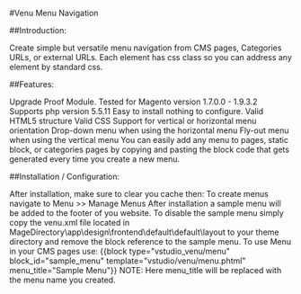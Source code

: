 #Venu Menu Navigation

##Introduction:

Create simple but versatile menu navigation from CMS pages, Categories URLs, or external URLs. Each element has css class so you can address any element by standard css.

##Features:

Upgrade Proof Module.
Tested for Magento version 1.7.0.0 - 1.9.3.2
Supports php version 5.5.11
 Easy to install nothing to configure.
Valid HTML5 structure
Valid CSS
Support for vertical or horizontal menu orientation
Drop-down menu when using the horizontal menu
Fly-out menu when using the vertical menu
You can easily add any menu to pages, static block, or categories pages by copying and pasting the block code that gets generated every time you create a new menu.
 

##Installation / Configuration:

After installation, make sure to clear you cache then:
To create menus navigate to Menu >> Manage Menus
After installation a sample menu will be added to the footer of you website.
To disable the sample menu simply copy the venu.xml file located in MageDirectory\app\design\frontend\default\default\layout  to your theme directory and remove the block reference to the sample menu.
To use Menu in your CMS pages use:
{{block type="vstudio_venu/menu" block_id="sample_menu" template="vstudio/venu/menu.phtml" menu_title="Sample Menu"}}
 NOTE: Here menu_title will be replaced with the menu name you created.
